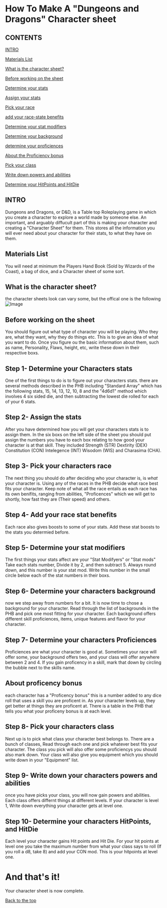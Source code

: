 # How To Make A "Dungeons and Dragons" Character sheet

## CONTENTS
[INTRO](https://github.com/Auleis/Project/blob/WIP/index.md#intro)

[Materials List](https://github.com/Auleis/Project/blob/WIP/index.md#Materials-List)

[What is the character sheet?](https://github.com/Auleis/Project/blob/WIP/index.md#what-is-the-character-sheet)

[Before working on the sheet](https://github.com/Auleis/Project/blob/WIP/index.md#before-working-on-the-sheet)

[Determine your stats](https://github.com/Auleis/Project/blob/WIP/index.md#step-1--determine-your-characters-stats)

[Assign your stats](https://github.com/Auleis/Project/blob/WIP/index.md#step-2--assign-the-stats)

[Pick your race](https://github.com/Auleis/Project/blob/WIP/index.md#step-3--pick-your-characters-race)

[add your race-state benefits](https://github.com/Auleis/Project/blob/WIP/index.md#step-4--add-your-race-stat-benefits)

[Determine your stat modifiers](https://github.com/Auleis/Project/blob/WIP/index.md#step-5--determine-your-stat-modifiers)

[Determine your background](https://github.com/Auleis/Project/blob/WIP/index.md#step-6--determine-your-characters-background)

[determine your proficiences](https://github.com/Auleis/Project/blob/WIP/index.md#step-7--determine-your-characters-proficiences)

[About the Proficiency bonus](https://github.com/Auleis/Project/blob/WIP/index.md#about-proficency-bonus)

[Pick your class](https://github.com/Auleis/Project/blob/WIP/index.md#step-8--pick-your-characters-class)

[Write down powers and abilities](https://github.com/Auleis/Project/blob/WIP/index.md#step-9--write-down-your-characters-powers-and-abilities)

[Determine your HitPoints and HitDie](https://github.com/Auleis/Project/blob/WIP/index.md#step-10--Determine-your-characters-hitpoints-and-hitdie)

## INTRO
Dungeons and Dragons, or D&D, is a Table top Roleplaying game in which you create a character to explore a world made by someone else. An important, and arguably diffucult part of this is making your character and creating a "Character Sheet" for them. This stores all the information you will ever need about your character for their stats, to what they have on them.

## Materials List
You will need at minimum the Players Hand Book (Sold by Wizards of the Coast), a bag of dice, and a Character sheet of some sort.

## What is the character sheet?
the character sheets look can vary some, but the offical one is the following
![Image](https://content.instructables.com/ORIG/F32/Y0FV/J8F5Q3W5/F32Y0FVJ8F5Q3W5.png?auto=webp&frame=1&width=1024&height=1024&fit=bounds&md=5a45ebe2850f9ab8d04792009d63d6a5)

## Before working on the sheet
You should figure out what type of character you will be playing. Who they are, what they want, why they do things etc. This is to give an idea of what you want to do.
Once you figure ou the basic information about them, such as name, Personality, Flaws, height, etc, write these down in their respective boxs.

## Step 1- Determine your Characters stats
One of the first things to do is to figure out your characters stats. there are several methods described in the PHB including "Standard Array" which has the following stats, 15, 14, 13, 12, 10, 8 and the "4d6d1" method which involves 4 six sided die, and then subtracting the lowest die rolled for each of your 6 stats.

## Step 2- Assign the stats
After you have determined how you will get your characters stats is to assign them. In the six boxs on the left side of the sheet you should put assign the numbers you have to each box relating to how good your character is at that skill. They included Strength (STR) Dextirity (DEX) Constitution (CON) Intelegence (INT) Wisodom (WIS) and Charasima (CHA).

## Step 3- Pick your characters race
The next thing you should do after deciding who your character is, is *what* your character is. Using any of the races in the PHB decide what race best fits your character. Keep note of what all the race entails as each race has its own benifits, ranging from abilities, "Proficences" which we will get to shortly, how fast they are (Their speed) and others. 

## Step 4- Add your race stat benefits
Each race also gives boosts to some of your stats. Add these stat boosts to the stats you determied before.

## Step 5- Determine your stat modifiers
The first things your stats affect are your "Stat Modifyers" or "Stat mods" Take each stats number, Divide it by 2, and then subtract 5. Always round down, and this number is your stat mod. Write this number in the small circle below each of the stat numbers in their boxs. 

## Step 6- Determine your characters background
now we step away from numbers for a bit. It is now time to chose a background for your character. Read through the list of backgrounds in the PHB and pick one most fitting for your character. Each background offers different skill proficiences, items, unique features and flavor for your character. 

## Step 7- Determine your characters Proficiences
Proficiences are what your character is good at. Sometimes your race will offer some, your background offers two, and your class will offer anywhere between 2 and 4. If you gain proficency in a skill, mark that down by circling the bubble next to the skills name. 

## About proficency bonus
each character has a "Proficency bonus" this is a number added to any dice roll that uses a skill you are proficent in. As your character levels up, they get better at things they are proficent at. There is a table in the PHB that tells you what your proficeny bonus is at each level. 

## Step 8- Pick your characters class
Next up is to pick what class your character best belongs to. There are a bunch of classes, Read through each one and pick whatever best fits your character. The class you pick will also offer some proficiencys you should also mark down. Your class will also give you equipment which you should write down in your "Equipment" list.

## Step 9- Write down your characters powers and abilities
once you have picks your class, you will now gain powers and abilities. Each class offers differnt things at different levels. If your character is level 1, Write down everything your character gets at level one. 

## Step 10- Determine your characters HitPoints, and HitDie
Each level your character gains Hit points and Hit Die. For your hit points at level one you take the maximum number from what your class says to roll (If you roll a d8, take 8) and add your CON mod. This is your hitpoints at level one.

# And that's it!
Your character sheet is now complete.

[Back to the top](https://github.com/Auleis/Project/blob/WIP/index.md#contents)
